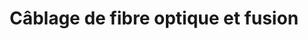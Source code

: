 ---
title: Câblage de fibre optique et fusion
description:  
titre: Câblage de fibre optique et fusion
desc: Lorem ipsum dolor sit amet, consectetur adipisicing elit. Accusantium necessitatibus dicta cupiditate, nihil facilis laborum consequatur. Eveniet eos maxime doloribus! Architecto unde pariatur explicabo nulla reiciendis cumque ipsum. Officia, nisi.
identifiant: fibre
image: /img/feat2.jpg
icon: /img/ico/service4.svg
---